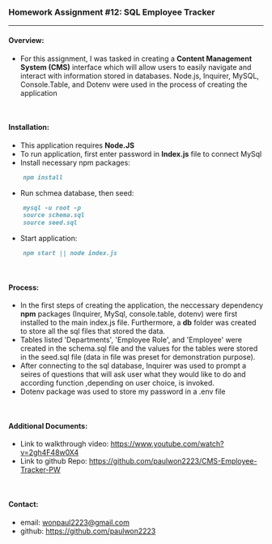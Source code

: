 ### Homework Assignment #12: SQL Employee Tracker
-----------------------------
#### Overview:
- For this assignment, I was tasked in creating a **Content Management System (CMS)** interface which will allow users to easily navigate and interact with information stored in databases. Node.js, Inquirer, MySQL, Console.Table, and Dotenv were used in the process of creating the application

<br>

#### Installation:
- This application requires **Node.JS**
- To run application, first enter password in **Index.js** file to connect MySql
- Install necessary npm packages:
```md
    npm install
```
- Run schmea database, then seed:
```md
    mysql -u root -p
    source schema.sql
    source seed.sql
```
- Start application:
```md
    npm start || node index.js
```


<br>

#### Process:
- In the first steps of creating the application, the neccessary dependency **npm** packages (Inquirer, MySql, console.table, dotenv) were first installed  to the main index.js file. Furthermore, a **db** folder was created to store all the sql files that stored the data. 
- Tables listed 'Departments', 'Employee Role', and 'Employee' were created in the schema.sql file and the values for the tables were stored in the seed.sql file (data in file was preset for demonstration purpose).
- After connecting to the sql database, Inquirer was used to prompt a seires of questions that will ask user what they would like to do and according function ,depending on user choice, is invoked.
- Dotenv package was used to store my password in a .env file

<br>

#### Additional Documents:
- Link to walkthrough video: https://www.youtube.com/watch?v=2gh4F48w0X4
- Link to github Repo: https://github.com/paulwon2223/CMS-Employee-Tracker-PW

<br>

#### Contact:
- email: wonpaul2223@gmail.com
- github: https://github.com/paulwon2223